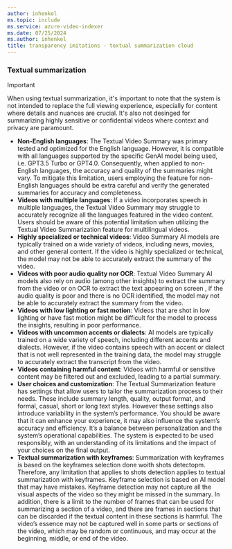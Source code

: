 ```yaml
---
author: inhenkel
ms.topic: include 
ms.service: azure-video-indexer
ms.date: 07/25/2024
ms.author: inhenkel
title: transparency imitations - textual summarization cloud
---
```


### Textual summarization

> [!IMPORTANT]
> When using textual summarization, it's important to note that the system is not intended to replace the full viewing experience, especially for content where details and nuances are crucial. It's also not desinged for summarizing highly sensitive or confidential videos where context and privacy are paramount.

- **Non-English languages**: The Textual Video Summary was primary tested and optimized for the English language. However, it is compatible with all languages supported by the specific GenAI model being used, i.e. GPT3.5 Turbo or GPT4.0. Consequently, when applied to non-English languages, the accuracy and quality of the summaries might vary. To mitigate this limitation, users employing the feature for non-English languages should be extra careful and verify the generated summaries for accuracy and completeness.  
- **Videos with multiple languages**: If a video incorporates speech in multiple languages, the Textual Video Summary may struggle to accurately recognize all the languages featured in the video content. Users should be aware of this potential limitation when utilizing the Textual Video Summarization feature for multilingual videos. 
- **Highly specialized or technical videos**: Video Summary AI models are typically trained on a wide variety of videos, including news, movies, and other general content. If the video is highly specialized or technical, the model may not be able to accurately extract the summary of the video.
- **Videos with poor audio quality nor OCR**: Textual Video Summary AI models also rely on audio (among other insights) to extract the summary from the video or on OCR to extract the text appearing on screen , if the audio quality is poor and there is no OCR identified, the model may not be able to accurately extract the summary from the video.   
- **Videos with low lighting or fast motion**: Videos that are shot in low lighting or have fast motion might be difficult for the model to process the insights, resulting in poor performance.   
- **Videos with uncommon accents or dialects**: AI models are typically trained on a wide variety of speech, including different accents and dialects. However, if the video contains speech with an accent or dialect that is not well represented in the training data, the model may struggle to accurately extract the transcript from the video.  
- **Videos containing harmful content**: Videos with harmful or sensitive content may be filtered out and excluded, leading to a partial summary.
- **User choices and customization**: The Textual Summarization feature has settings that allow users to tailor the summarization process to their needs. These include summary length, quality, output format, and formal, casual, short or long text styles. However these settings also introduce variability in the system’s performance. You should be aware that it can enhance your experience, it may also influence the system’s accuracy and efficiency. It’s a balance between personalization and the system’s operational capabilities. The system is expected to be used responsibly, with an understanding of its limitations and the impact of your choices on the final output.
- **Textual summarization with keyframes**: Summarization with keyframes is based on the keyframes selection done woith shots detectopm. Therefore, any limitation that applies to shots detection applies to textual summarization with keyframes. Keyframe selection is based on AI model that may have mistakes. Keyframe detection may not capture all the visual aspects of the video so they might be missed in the summary.  In addition, there is a limit to the number of frames that can be used for summarizing a section of a video, and there are frames in sections that can be discarded if the textual content in these sections is harmful. The video’s essence may not be captured well in some parts or sections of the video, which may be random or continuous, and may occur at the beginning, middle, or end of the video.
